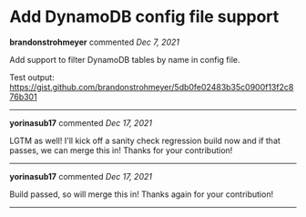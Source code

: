 # Add DynamoDB config file support

**brandonstrohmeyer** commented *Dec 7, 2021*

Add support to filter DynamoDB tables by name in config file.

Test output:
https://gist.github.com/brandonstrohmeyer/5db0fe02483b35c0900f13f2c876b301
<br />
***


**yorinasub17** commented *Dec 17, 2021*

LGTM as well! I'll kick off a sanity check regression build now and if that passes, we can merge this in! Thanks for your contribution!
***

**yorinasub17** commented *Dec 17, 2021*

Build passed, so will merge this in! Thanks again for your contribution!
***


